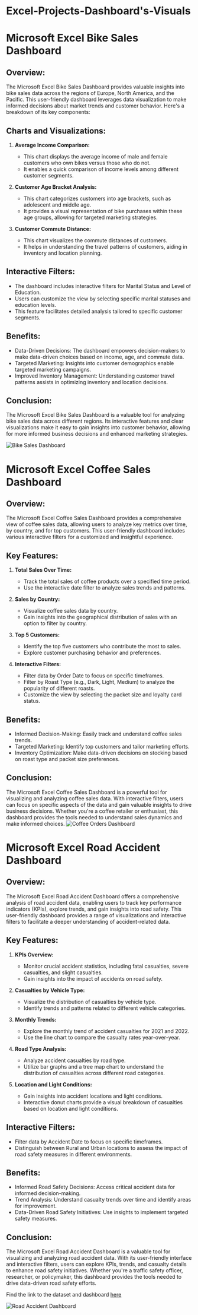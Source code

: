 # Excel-Projects-Dashboard's-Visuals

# **Microsoft Excel Bike Sales Dashboard**

## **Overview:**
The Microsoft Excel Bike Sales Dashboard provides valuable insights into bike sales data across the regions of Europe, North America, and the Pacific. This user-friendly dashboard leverages data visualization to make informed decisions about market trends and customer behavior. Here's a breakdown of its key components:

## **Charts and Visualizations:**

1. **Average Income Comparison:**
   - This chart displays the average income of male and female customers who own bikes versus those who do not.
   - It enables a quick comparison of income levels among different customer segments.

2. **Customer Age Bracket Analysis:**
   - This chart categorizes customers into age brackets, such as adolescent and middle age.
   - It provides a visual representation of bike purchases within these age groups, allowing for targeted marketing strategies.

3. **Customer Commute Distance:**
   - This chart visualizes the commute distances of customers.
   - It helps in understanding the travel patterns of customers, aiding in inventory and location planning.

## **Interactive Filters:**
   - The dashboard includes interactive filters for Marital Status and Level of Education.
   - Users can customize the view by selecting specific marital statuses and education levels.
   - This feature facilitates detailed analysis tailored to specific customer segments.

## **Benefits:**
   - Data-Driven Decisions: The dashboard empowers decision-makers to make data-driven choices based on income, age, and commute data.
   - Targeted Marketing: Insights into customer demographics enable targeted marketing campaigns.
   - Improved Inventory Management: Understanding customer travel patterns assists in optimizing inventory and location decisions.

## **Conclusion:**
The Microsoft Excel Bike Sales Dashboard is a valuable tool for analyzing bike sales data across different regions. Its interactive features and clear visualizations make it easy to gain insights into customer behavior, allowing for more informed business decisions and enhanced marketing strategies.

![Bike Sales Dashboard](https://github.com/Gaur025/Excel-Projects-Dashboards/assets/53060111/58aebdfb-ff1e-42a2-b6ed-09e5d361e918)

# **Microsoft Excel Coffee Sales Dashboard**

## **Overview:**
The Microsoft Excel Coffee Sales Dashboard provides a comprehensive view of coffee sales data, allowing users to analyze key metrics over time, by country, and for top customers. This user-friendly dashboard includes various interactive filters for a customized and insightful experience.

## **Key Features:**

1. **Total Sales Over Time:**
   - Track the total sales of coffee products over a specified time period.
   - Use the interactive date filter to analyze sales trends and patterns.

2. **Sales by Country:**
   - Visualize coffee sales data by country.
   - Gain insights into the geographical distribution of sales with an option to filter by country.

3. **Top 5 Customers:**
   - Identify the top five customers who contribute the most to sales.
   - Explore customer purchasing behavior and preferences.

4. **Interactive Filters:**
   - Filter data by Order Date to focus on specific timeframes.
   - Filter by Roast Type (e.g., Dark, Light, Medium) to analyze the popularity of different roasts.
   - Customize the view by selecting the packet size and loyalty card status.

## **Benefits:**
   - Informed Decision-Making: Easily track and understand coffee sales trends.
   - Targeted Marketing: Identify top customers and tailor marketing efforts.
   - Inventory Optimization: Make data-driven decisions on stocking based on roast type and packet size preferences.

## **Conclusion:**
The Microsoft Excel Coffee Sales Dashboard is a powerful tool for visualizing and analyzing coffee sales data. With interactive filters, users can focus on specific aspects of the data and gain valuable insights to drive business decisions. Whether you're a coffee retailer or enthusiast, this dashboard provides the tools needed to understand sales dynamics and make informed choices.
![Coffee Orders Dashboard](https://github.com/Gaur025/Excel-Projects-Dashboards/assets/53060111/b0a9a6d8-110e-4cd8-a9a6-e04f0fc2269c)


# **Microsoft Excel Road Accident Dashboard**

## **Overview:**
The Microsoft Excel Road Accident Dashboard offers a comprehensive analysis of road accident data, enabling users to track key performance indicators (KPIs), explore trends, and gain insights into road safety. This user-friendly dashboard provides a range of visualizations and interactive filters to facilitate a deeper understanding of accident-related data.

## **Key Features:**

1. **KPIs Overview:**
   - Monitor crucial accident statistics, including fatal casualties, severe casualties, and slight casualties.
   - Gain insights into the impact of accidents on road safety.

2. **Casualties by Vehicle Type:**
   - Visualize the distribution of casualties by vehicle type.
   - Identify trends and patterns related to different vehicle categories.

3. **Monthly Trends:**
   - Explore the monthly trend of accident casualties for 2021 and 2022.
   - Use the line chart to compare the casualty rates year-over-year.

4. **Road Type Analysis:**
   - Analyze accident casualties by road type.
   - Utilize bar graphs and a tree map chart to understand the distribution of casualties across different road categories.

5. **Location and Light Conditions:**
   - Gain insights into accident locations and light conditions.
   - Interactive donut charts provide a visual breakdown of casualties based on location and light conditions.

## **Interactive Filters:**
   - Filter data by Accident Date to focus on specific timeframes.
   - Distinguish between Rural and Urban locations to assess the impact of road safety measures in different environments.

## **Benefits:**
   - Informed Road Safety Decisions: Access critical accident data for informed decision-making.
   - Trend Analysis: Understand casualty trends over time and identify areas for improvement.
   - Data-Driven Road Safety Initiatives: Use insights to implement targeted safety measures.

## **Conclusion:**
The Microsoft Excel Road Accident Dashboard is a valuable tool for visualizing and analyzing road accident data. With its user-friendly interface and interactive filters, users can explore KPIs, trends, and casualty details to enhance road safety initiatives. Whether you're a traffic safety officer, researcher, or policymaker, this dashboard provides the tools needed to drive data-driven road safety efforts.

Find the link to the dataset and dashboard [here](https://docs.google.com/spreadsheets/d/1k0Lbj4AW7sq00osoQoz_oqBGVT-zCSZV/edit?usp=drive_link&ouid=106336815519017480526&rtpof=true&sd=true)

![Road Accident Dashboard](https://github.com/Gaur025/Excel-Projects-Dashboards/assets/53060111/fa3f0d45-8a40-4c60-96e0-bfcf3ef3a75b)

